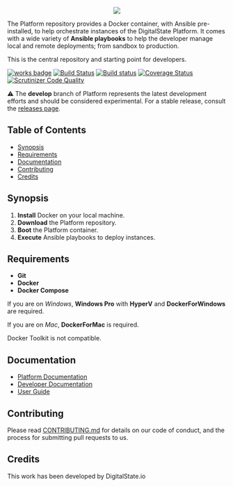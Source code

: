 <p align="center"><a href="http://digitalstate.ca" target="_blank">
    <img src="https://avatars3.githubusercontent.com/u/12055994?s=200&v=4">
</a></p>

The Platform repository provides a Docker container, with Ansible pre-installed, to help orchestrate instances of the DigitalState Platform. It comes with a wide variety of **Ansible playbooks** to help the developer manage local and remote deployments; from sandbox to production.

This is the central repository and starting point for developers.

[![works badge](https://cdn.rawgit.com/nikku/works-on-my-machine/v0.2.0/badge.svg)](platform/documentation/status/index.md)
[![Build Status](https://travis-ci.org/DigitalState/Platform.svg?branch=master)](https://travis-ci.org/DigitalState/Platform)
[![Build status](https://ci.appveyor.com/api/projects/status/b1fspe5xkp44ty69/branch/develop?svg=true)](https://ci.appveyor.com/project/marioprudhomme/platform/branch/develop)
[![Coverage Status](https://coveralls.io/repos/github/DigitalState/Platform/badge.svg?branch=master)](https://coveralls.io/github/DigitalState/Platform?branch=master)
[![Scrutinizer Code Quality](https://scrutinizer-ci.com/g/DigitalState/Platform/badges/quality-score.png?b=master)](https://scrutinizer-ci.com/g/DigitalState/Platform/?branch=master)

:warning: The __develop__ branch of Platform represents the latest development efforts and should be considered experimental. For a stable release, consult the [releases page](https://github.com/DigitalState/Platform/releases).

## Table of Contents

- [Synopsis](#synopsis)
- [Requirements](#requirements)
- [Documentation](#documentation)
- [Contributing](#contributing)
- [Credits](#credits)

## Synopsis

1. **Install** Docker on your local machine.
2. **Download** the Platform repository.
3. **Boot** the Platform container.
4. **Execute** Ansible playbooks to deploy instances.

## Requirements

- **Git**
- **Docker**
- **Docker Compose**

If you are on _Windows_, **Windows Pro** with **HyperV** and **DockerForWindows** are required.

If you are on _Mac_, **DockerForMac** is required.

Docker Toolkit is not compatible.

## Documentation

- [Platform Documentation](https://github.com/DigitalState/Platform/blob/develop/platform/documentation/index.md)
- [Developer Documentation](https://github.com/DigitalState/Documentation)
- [User Guide](https://github.com/DigitalState/Guide)

## Contributing

Please read [CONTRIBUTING.md](CONTRIBUTING.md) for details on our code of conduct, and the process for submitting pull requests to us.

## Credits

This work has been developed by DigitalState.io
